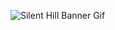 ![Silent Hill Banner Gif](https://github.com/user-attachments/assets/3a9d2c90-2fda-4d20-8bef-629951e40fd5)
